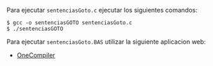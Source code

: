 Para ejecutar `sentenciasGoto.c` ejecutar los siguientes comandos:
```console
$ gcc -o sentenciasGOTO sentenciasGoto.c
$ ./sentenciasGOTO
```

Para ejecutar `sentenciasGoto.BAS` utilizar la siguiente aplicacion web:

- [OneCompiler](https://onecompiler.com/basic/432v8xyhr)